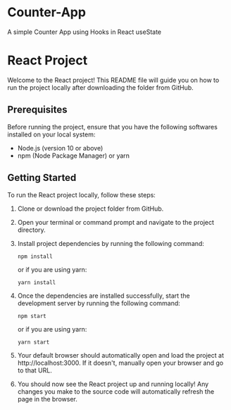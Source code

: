 # Counter-App
A simple Counter App using Hooks in React useState

# React Project

Welcome to the React project! This README file will guide you on how to run the project locally after downloading the folder from GitHub.

## Prerequisites

Before running the project, ensure that you have the following softwares installed on your local system:

- Node.js (version 10 or above)
- npm (Node Package Manager) or yarn

## Getting Started

To run the React project locally, follow these steps:

1. Clone or download the project folder from GitHub.

2. Open your terminal or command prompt and navigate to the project directory.

3. Install project dependencies by running the following command:

   ```
   npm install
   ```
   
   or if you are using yarn:
   ```
   yarn install
   ```
4. Once the dependencies are installed successfully, start the development server by running the following command:
    ```
    npm start
    ```
   or if you are using yarn:
    ```
    yarn start
    ```
5. Your default browser should automatically open and load the project at http://localhost:3000. If it doesn't, manually open your browser and go to that URL.

6. You should now see the React project up and running locally! Any changes you make to the source code will automatically refresh the page in the browser.











